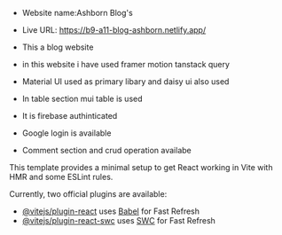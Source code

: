 - Website name:Ashborn Blog's
- Live URL: https://b9-a11-blog-ashborn.netlify.app/

- This a blog website
- in this website i have used framer motion tanstack query
- Material UI used as primary libary and daisy ui also used
- In table section mui table is used
- It is firebase authinticated
- Google login is available
- Comment section and crud operation availabe




This template provides a minimal setup to get React working in Vite with HMR and some ESLint rules.

Currently, two official plugins are available:

- [@vitejs/plugin-react](https://github.com/vitejs/vite-plugin-react/blob/main/packages/plugin-react/README.md) uses [Babel](https://babeljs.io/) for Fast Refresh
- [@vitejs/plugin-react-swc](https://github.com/vitejs/vite-plugin-react-swc) uses [SWC](https://swc.rs/) for Fast Refresh
